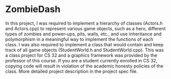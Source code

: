 # ZombieDash
In this project, I was required to implement a hierarchy of classes (Actors.h and Actors.cpp) to represent various game objects, such as a hero, different types of zombies and power-ups, pits, walls, etc., and use inheritance and polymorphism in a meaningful way to implement the functions of each class. I was also required to implement a class that would contain and keep track of all game objects (StudentWorld.h and StudentWorld.cpp). 
This was a class project for CS 32 and a graphics framework was provided by the professor of this course. If you are a student currently enrolled in CS 32, copying code will result in violation of the academic honesty policies of the class. More detailed project description in the project spec file.
